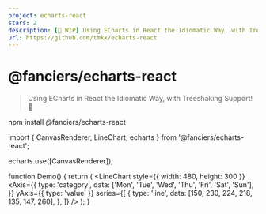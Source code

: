 ```yaml
---
project: echarts-react
stars: 2
description: [🚧 WIP] Using ECharts in React the Idiomatic Way, with Treeshaking Support! 🍃
url: https://github.com/tmkx/echarts-react
---
```


@fanciers/echarts-react
=======================

> Using ECharts in React the Idiomatic Way, with Treeshaking Support! 🍃

npm install @fanciers/echarts-react

import { CanvasRenderer, LineChart, echarts } from '@fanciers/echarts-react';

echarts.use(\[CanvasRenderer\]);

function Demo() {
  return (
    <LineChart
      style\={{ width: 480, height: 300 }}
      xAxis\={{
        type: 'category',
        data: \['Mon', 'Tue', 'Wed', 'Thu', 'Fri', 'Sat', 'Sun'\],
      }}
      yAxis\={{ type: 'value' }}
      series\={\[
        {
          type: 'line',
          data: \[150, 230, 224, 218, 135, 147, 260\],
        },
      \]}
    /\>
  );
}

